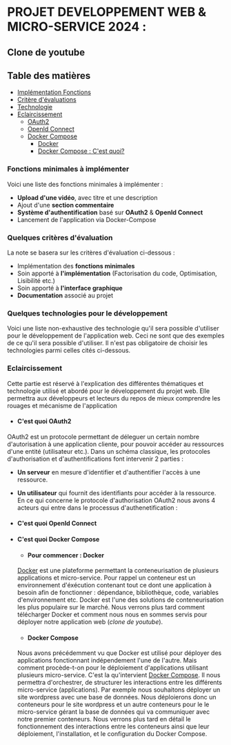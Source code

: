 # **PROJET DEVELOPPEMENT WEB & MICRO-SERVICE 2024 :**
## **Clone de youtube**

## Table des matières
* [Implémentation Fonctions](#Fonctions-minimales-à-implémenter)
* [Critère d'évaluations](#Quelques-critères-d'évaluation)
* [Technologie](#Quelques-technologies-pour-le-développement)
* [Eclaircissement](#Quelques-technologies-pour-le-développement)
    * [OAuth2](#C'est-quoi-**OAuth2**)
    * [OpenId Connect](#C'est-quoi-**OpenId-Connect**)
    * [Docker Compose](#C'est-quoi-**Docker-Compose**)
        * [Docker](#Pour-commencer-:-**Docker**)
        * [Docker Compose : C'est quoi?](#**Docker-Compose**)

### Fonctions minimales à implémenter
Voici une liste des fonctions minimales à implémenter :
* **Upload d'une vidéo**, avec titre et une description
* Ajout d'une **section commentaire**
* **Système d'authentification** basé sur **OAuth2** & **Openld Connect**
* Lancement de l'application via Docker-Compose

### Quelques critères d'évaluation
La note se basera sur les critères d'évaluation ci-dessous :
* Implémentation des **fonctions minimales**
* Soin apporté à **l'implémentation** (Factorisation du code, Optimisation, Lisibilité etc.)
* Soin apporté à **l'interface graphique**
* **Documentation** associé au projet

### Quelques technologies pour le développement
Voici une liste non-exhaustive des technologie qu'il sera possible d'utiliser pour le développement de l'application web.
Ceci ne sont que des exemples de ce qu'il sera possible d'utiliser. Il n'est pas obligatoire de choisir les technologies parmi celles
cités ci-dessous.

### Eclaircissement
Cette partie est réservé à l'explication des différentes thématiques et technologie utilisé et abordé pour le développement du projet web.
Elle permettra aux développeurs et lecteurs du repos de mieux comprendre les rouages et mécanisme de l'application
* #### C'est quoi **OAuth2**
OAuth2 est un protocole permettant de déleguer un certain nombre d'autorisation à une application cliente, pour pouvoir accéder au ressources d'une entité (utilisateur etc.). Dans un schéma classique, les protocoles d'authorisation et d'authentifications font intervenir 2 parties :
* **Un serveur** en mesure d'identifier et d'authentifier l'accès à une ressource.
* **Un utilisateur** qui fournit des identifiants pour accéder à la ressource.
En ce qui concerne le protocole d'authorisation OAuth2 nous avons 4 acteurs qui entre dans le processus d'authenetification :

* #### C'est quoi **OpenId Connect**
* #### C'est quoi **Docker Compose**
    * #### Pour commencer : **Docker** 
    [Docker](https://www.docker.com/) est une plateforme permettant la conteneurisation de plusieurs applications et micro-service. Pour rappel un conteneur est un environnement d'éxécution contenant tout ce dont une application à besoin afin de fonctionner : dépendance, bibliothèque, code, variables d'environnement etc. Docker
    est l'une des solutions de conteneurisation les plus populaire sur le marché. Nous verrons plus tard comment télécharger Docker et comment nous nous en sommes servis pour déployer notre application web (*clone de youtube*).
    * #### **Docker Compose**
    Nous avons précédemment vu que Docker est utilisé pour déployer des applications fonctionnant indépendement l'une de l'autre. Mais comment procède-t-on pour le déploiement d'applications utilisant plusieurs micro-service. C'est la qu'intervient [Docker Compose](https://docs.docker.com/compose/). Il nous permettra d'orchestrer, de structurer les interactions entre les différents micro-service (applications). Par exemple nous souhaitons déployer un site wordpress avec une base de données. Nous déploierons donc un conteneurs pour le site wordpress et un autre conteneurs pour le le micro-service gérant la base de données qui va communiquer avec notre premier conteneurs. Nous verrons plus tard en détail le fonctionnement des interactions entre les conteneurs ainsi que leur déploiement, l'installation, et le configuration du Docker Compose.

